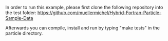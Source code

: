In order to run this example, please first clone the following repository into the test folder:
https://github.com/muellermichel/Hybrid-Fortran-Particle-Sample-Data

Afterwards you can compile, install and run by typing "make tests" in the particle directory.